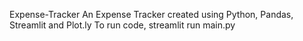 Expense-Tracker
An Expense Tracker created using Python, Pandas, Streamlit and Plot.ly
 To run code, streamlit run main.py
